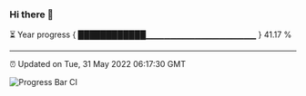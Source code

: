 ### Hi there 👋

⏳ Year progress { ████████████▁▁▁▁▁▁▁▁▁▁▁▁▁▁▁▁▁▁ } 41.17 %

---

⏰ Updated on Tue, 31 May 2022 06:17:30 GMT

![Progress Bar CI](https://github.com/liununu/liununu/workflows/Progress%20Bar%20CI/badge.svg)
